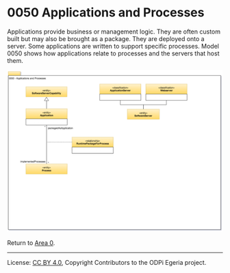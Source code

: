 <!-- SPDX-License-Identifier: CC-BY-4.0 -->
<!-- Copyright Contributors to the ODPi Egeria project. -->

# 0050 Applications and Processes

Applications provide business or management logic.
They are often custom built but may also be brought as a package.
They are deployed onto a server.
Some applications are written to support specific processes.
Model 0050 shows how applications relate to processes and the servers that host them.

![UML](0050-Applications-and-Processes.png)

Return to [Area 0](Area-0-models.md).

----
License: [CC BY 4.0](https://creativecommons.org/licenses/by/4.0/),
Copyright Contributors to the ODPi Egeria project.